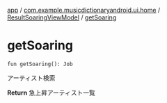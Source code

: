 [app](../../index.md) / [com.example.musicdictionaryandroid.ui.home](../index.md) / [ResultSoaringViewModel](index.md) / [getSoaring](./get-soaring.md)

# getSoaring

`fun getSoaring(): Job`

アーティスト検索

**Return**
急上昇アーティスト一覧

